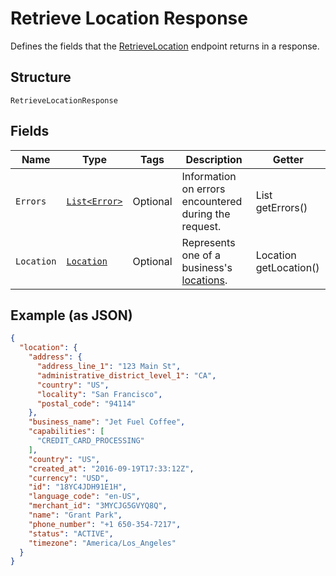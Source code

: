 
# Retrieve Location Response

Defines the fields that the [RetrieveLocation](/doc/api/locations.md#retrieve-location)
endpoint returns in a response.

## Structure

`RetrieveLocationResponse`

## Fields

| Name | Type | Tags | Description | Getter |
|  --- | --- | --- | --- | --- |
| `Errors` | [`List<Error>`](/doc/models/error.md) | Optional | Information on errors encountered during the request. | List<Error> getErrors() |
| `Location` | [`Location`](/doc/models/location.md) | Optional | Represents one of a business's [locations](https://developer.squareup.com/docs/locations-api). | Location getLocation() |

## Example (as JSON)

```json
{
  "location": {
    "address": {
      "address_line_1": "123 Main St",
      "administrative_district_level_1": "CA",
      "country": "US",
      "locality": "San Francisco",
      "postal_code": "94114"
    },
    "business_name": "Jet Fuel Coffee",
    "capabilities": [
      "CREDIT_CARD_PROCESSING"
    ],
    "country": "US",
    "created_at": "2016-09-19T17:33:12Z",
    "currency": "USD",
    "id": "18YC4JDH91E1H",
    "language_code": "en-US",
    "merchant_id": "3MYCJG5GVYQ8Q",
    "name": "Grant Park",
    "phone_number": "+1 650-354-7217",
    "status": "ACTIVE",
    "timezone": "America/Los_Angeles"
  }
}
```

